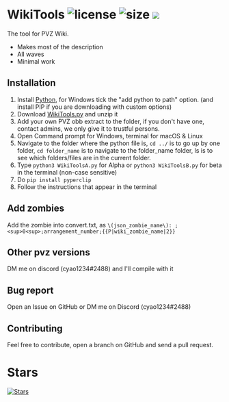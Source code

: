 # WikiTools ![license](https://img.shields.io/github/license/cheyao/WikiTools?style=flat&logo=apache) ![size](https://img.shields.io/github/languages/code-size/cheyao/WikiTools) ![](https://img.shields.io/tokei/lines/github/cheyao/wikitools)

The tool for PVZ Wiki.

- Makes most of the description
- All waves
- Minimal work


## Installation
1. Install [Python](https://www.python.org/downloads/), for Windows tick the "add python to path" option. (and install PIP if you are downloading with custom options)
2. Download [WikiTools.py](https://github.com/cheyao/WikiTools/archive/refs/heads/master.zip) and unzip it
3. Add your own PVZ obb extract to the folder, if you don't have one, contact admins, we only give it to trustful persons.
4. Open Command prompt for Windows, terminal for macOS & Linux
5. Navigate to the folder where the python file is, `cd ../` is to go up by one folder, `cd folder_name` is to navigate to the folder_name folder, ls is to see which folders/files are in the current folder.
6. Type `python3 WikiToolsA.py` for Alpha or `python3 WikiToolsB.py` for beta in the terminal (non-case sensitive)
7. Do `pip install pyperclip`
8. Follow the instructions that appear in the terminal

## Add zombies
Add the zombie into convert.txt, as `\(json_zombie_name\): ;<sup>0<sup>;arrangement_number;{{P|wiki_zombie_name|2}}`

## Other pvz versions
DM me on discord (cyao1234#2488) and I'll compile with it

## Bug report
Open an Issue on GitHub or DM me on Discord (cyao1234#2488)

## Contributing
Feel free to contribute, open a branch on GitHub and send a pull request.

# Stars
[![Stars](https://starchart.cc/cheyao/WikiTools.svg)](https://starchart.cc/cheyao/WikiTools)
